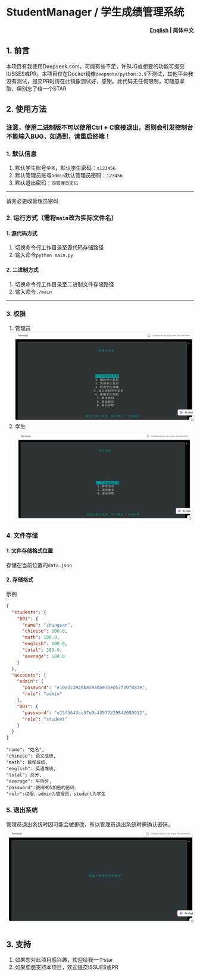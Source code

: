# StudentManager / 学生成绩管理系统
<h4 align="right"><a href="README_EN.md">English</a> | <strong>简体中文</strong>

## 1. 前言
本项目有我使用Deepseek.com，可能有些不足，许BUG或想要的功能可提交IUSSES或PR。本项目仅在Docker镜像`deepnote/python:3.9`下测试，其他平台我没有测试，提交PR时请在此镜像测试好，感谢。此代码无任何限制，可随意拿取，但别忘了给一个STAR
## 2. 使用方法
### 注意，使用二进制版不可以使用Ctrl + C直接退出，否则会引发控制台不能输入BUG，如遇到，请重启终端！
### 1. 默认信息
1. 默认学生账号`学号`，默认学生密码：`s123456`
2. 默认管理员账号`admin`默认管理员密码：`123456`
3. 默认退出密码：`同管理员密码`
---
请务必更改管理员密码
### 2. 运行方式（需将`main`改为实际文件名）
#### 1. 源代码方式
1. 切换命令行工作目录至源代码存储路径
2. 输入命令`python main.py`
#### 2. 二进制方式
1. 切换命令行工作目录至二进制文件存储路径
2. 输入命令`./main`
---
### 3. 权限
1. 管理员
![](images/001.jpeg)
2. 学生
![](images/002.png)
### 4. 文件存储
#### 1. 文件存储格式位置
存储在当前位置的`data.json`
#### 2. 存储格式
示例
```json
{
  "students": {
    "001": {
      "name": "zhangsan",
      "chinese": 100.0,
      "math": 100.0,
      "english": 100.0,
      "total": 300.0,
      "average": 100.0
    }
  },
  "accounts": {
    "admin": {
      "password": "e10adc3949ba59abbe56e057f20f883e",
      "role": "admin"
    },
    "001": {
      "password": "e13f3643cc57e9c43577229842080912",
      "role": "student"
    }
  }
}
```
```
"name": "姓名",
"chinese": 语文成绩,
"math": 数学成绩,
"english": 英语成绩,
"total": 总分,
"average": 平均分,
"password":使用MD5加密的密码,
"rolr":权限，admin为管理员，student为学生
```
### 5. 退出系统
管理员退出系统时因可能会做更改，所以管理员退出系统时需确认密码。
![](images/003.png)
## 3. 支持
1. 如果您对此项目感兴趣，欢迎给我一个star
2. 如果您想支持本项目，欢迎提交ISSUES或PR
